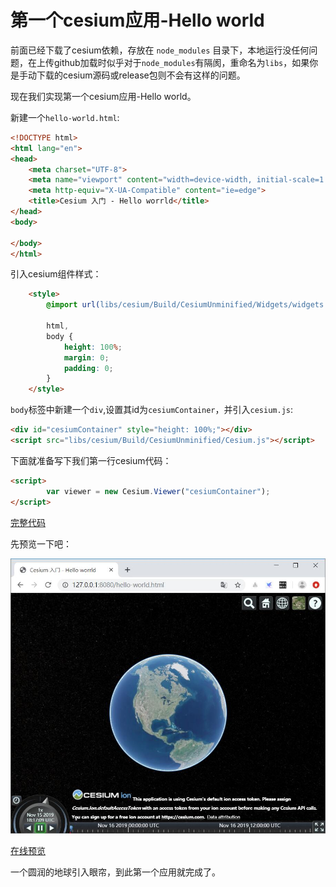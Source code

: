 # 第一个cesium应用-Hello world

前面已经下载了cesium依赖，存放在 `node_modules` 目录下，本地运行没任何问题，在上传github加载时似乎对于`node_modules`有隔阂，重命名为`libs`，如果你是手动下载的cesium源码或release包则不会有这样的问题。

现在我们实现第一个cesium应用-Hello world。

新建一个`hello-world.html`:

``` html
<!DOCTYPE html>
<html lang="en">
<head>
    <meta charset="UTF-8">
    <meta name="viewport" content="width=device-width, initial-scale=1.0">
    <meta http-equiv="X-UA-Compatible" content="ie=edge">
    <title>Cesium 入门 - Hello worrld</title>
</head>
<body>
    
</body>
</html>
```

引入cesium组件样式：

```html
    <style>
        @import url(libs/cesium/Build/CesiumUnminified/Widgets/widgets.css);

        html,
        body {
            height: 100%;
            margin: 0;
            padding: 0;
        }
    </style>
```

`body`标签中新建一个`div`,设置其id为`cesiumContainer`，并引入`cesium.js`:

``` html
<div id="cesiumContainer" style="height: 100%;"></div>
<script src="libs/cesium/Build/CesiumUnminified/Cesium.js"></script>
```

下面就准备写下我们第一行cesium代码：

``` html
<script>
        var viewer = new Cesium.Viewer("cesiumContainer");
</script>
```

[完整代码](https://github.com/Sogrey/Cesium-start-Example/blob/master/hello-world.html)

先预览一下吧：

![](../../.vuepress/public/img/hello-world.jpg)

[在线预览](https://sogrey.github.io/Cesium-start-Example/hello-world.html)

一个圆润的地球引入眼帘，到此第一个应用就完成了。

